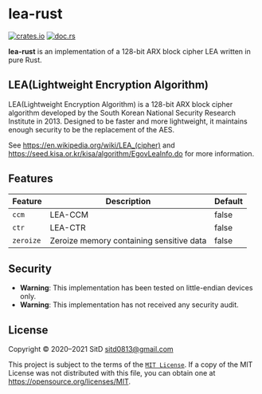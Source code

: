 # **lea-rust**

[![crates.io](https://img.shields.io/crates/v/lea.svg)](https://crates.io/crates/lea)
[![doc.rs](https://docs.rs/lea/badge.svg)](https://docs.rs/lea)

**lea-rust** is an implementation of a 128-bit ARX block cipher LEA written in pure Rust.

## LEA(Lightweight Encryption Algorithm)

LEA(Lightweight Encryption Algorithm) is a 128-bit ARX block cipher algorithm developed by the South Korean National Security Research Institute in 2013. Designed to be faster and more lightweight, it maintains enough security to be the replacement of the AES.

See <https://en.wikipedia.org/wiki/LEA_(cipher)> and <https://seed.kisa.or.kr/kisa/algorithm/EgovLeaInfo.do> for more information.

## Features

| Feature   | Description                              | Default |
| --------- | ---------------------------------------- | ------- |
| `ccm`     | LEA-CCM                                  | false   |
| `ctr`     | LEA-CTR                                  | false   |
| `zeroize` | Zeroize memory containing sensitive data | false   |

## Security

- **Warning**: This implementation has been tested on little-endian devices only.
- **Warning**: This implementation has not received any security audit.

## License

Copyright © 2020–2021 SitD <sitd0813@gmail.com>

This project is subject to the terms of the [`MIT License`](./LICENSE.txt).
If a copy of the MIT License was not distributed with this file, you can obtain one at <https://opensource.org/licenses/MIT>.
